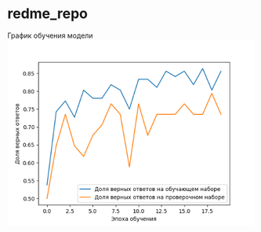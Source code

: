 # redme_repo
График обучения модели
![accuracy](https://github.com/romsanml/redme_repo/blob/main/accuracy.png)
